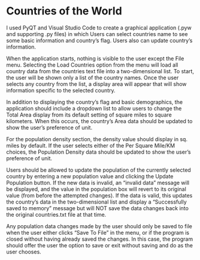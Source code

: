 # Countries of the World

I used PyQT and Visual Studio Code to create a graphical application (.pyw and supporting .py files) in which
Users can select countries name to see some basic information and country’s flag. Users also can update
country’s information.

When the application starts, nothing is visible to the user except the File menu. Selecting the Load Countries
option from the menu will load all country data from the countries text file into a two-dimensional list. To
start, the user will be shown only a list of the country names. Once the user selects any country from the list,
a display area will appear that will show information specific to the selected country.

In addition to displaying the country’s flag and basic demographics, the application should include a
dropdown list to allow users to change the Total Area display from its default setting of square miles to
square kilometers. When this occurs, the country’s Area data should be updated to show the user’s
preference of unit.

For the population density section, the density value should display in sq. miles by default. If the user selects
either of the Per Square Mile/KM choices, the Population Density data should be updated to show the user’s
preference of unit.

Users should be allowed to update the population of the currently selected country by entering a new
population value and clicking the Update Population button. If the new data is invalid, an “invalid data”
message will be displayed, and the value in the population box will revert to its original value (from before
the attempted changes). If the data is valid, this updates the country’s data in the two-dimensional list and
display a “Successfully saved to memory” message but will NOT save the data changes back into the original
countries.txt file at that time.

Any population data changes made by the user should only be saved to file when the user either clicks “Save
To File” in the menu, or if the program is closed without having already saved the changes. In this case, the
program should offer the user the option to save or exit without saving and do as the user chooses.
